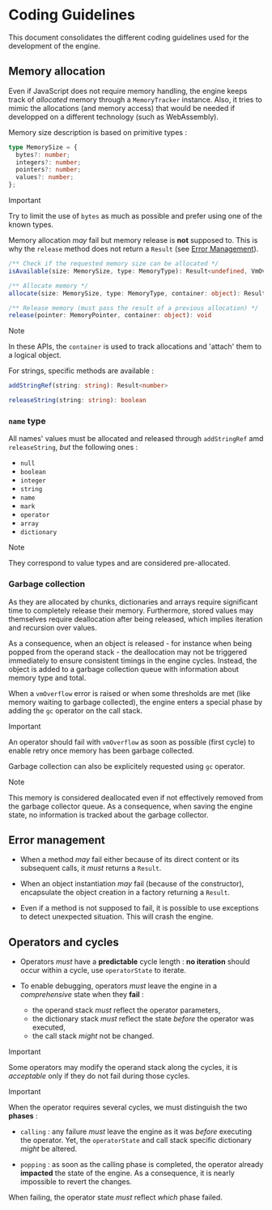 # Coding Guidelines

This document consolidates the different coding guidelines used for the development of the engine.

## Memory allocation

Even if JavaScript does not require memory handling, the engine keeps track of *allocated* memory through a `MemoryTracker` instance.
Also, it tries to mimic the allocations (and memory access) that would be needed if developped on a different technology (such as WebAssembly).

Memory size description is based on primitive types :

```TypeScript
type MemorySize = {
  bytes?: number;
  integers?: number;
  pointers?: number;
  values?: number;
};
```

> [!IMPORTANT]  
> Try to limit the use of `bytes` as much as possible and prefer using one of the known types.

Memory allocation *may* fail but memory release is **not** supposed to. This is why the `release` method does not return a `Result` (see [Error Management](#error-management)).

```TypeScript
/** Check if the requested memory size can be allocated */
isAvailable(size: MemorySize, type: MemoryType): Result<undefined, VmOverflowException>

/** Allocate memory */
allocate(size: MemorySize, type: MemoryType, container: object): Result<MemoryPointer, VmOverflowException>

/** Release memory (must pass the result of a previous allocation) */
release(pointer: MemoryPointer, container: object): void
```

> [!NOTE]  
> In these APIs, the `container` is used to track allocations and 'attach' them to a logical object.

For strings, specific methods are available :

```TypeScript
addStringRef(string: string): Result<number>

releaseString(string: string): boolean
```

### `name` type

All names' values must be allocated and released through `addStringRef` amd `releaseString`, *but* the following ones :

* `null`
* `boolean`
* `integer`
* `string`
* `name`
* `mark`
* `operator`
* `array`
* `dictionary`

> [!NOTE]
> They correspond to value types and are considered pre-allocated.

### Garbage collection

As they are allocated by chunks, dictionaries and arrays require significant time to completely release their memory.
Furthermore, stored values may themselves require deallocation after being released, which implies iteration and recursion over values.

As a consequence, when an object is released - for instance when being popped from the operand stack - the deallocation may not be triggered immediately to ensure
consistent timings in the engine cycles.
Instead, the object is added to a garbage collection queue with information about memory type and total.

When a `vmOverflow` error is raised or when some thresholds are met (like memory waiting to garbage collected), the engine enters a special phase by adding the `gc` operator on the call stack.

> [!IMPORTANT]
> An operator should fail with `vmOverflow` as soon as possible (first cycle) to enable retry once memory has been garbage collected.

Garbage collection can also be explicitely requested using `gc` operator.

> [!NOTE]
> This memory is considered deallocated even if not effectively removed from the garbage collector queue.
> As a consequence, when saving the engine state, no information is tracked about the garbage collector.

## Error management

* When a method *may* fail either because of its direct content or its subsequent calls, it *must* returns a `Result`.

* When an object instantiation *may* fail (because of the constructor), encapsulate the object creation in a factory returning a `Result`.

* Even if a method is not supposed to fail, it is possible to use exceptions to detect unexpected situation. This will crash the engine.

## Operators and cycles

* Operators *must* have a **predictable** cycle length : **no iteration** should occur within a cycle, use `operatorState` to iterate.

* To enable debugging, operators *must* leave the engine in a *comprehensive* state when they **fail** :
  * the operand stack *must* reflect the operator parameters,
  * the dictionary stack *must* reflect the state *before* the operator was executed,
  * the call stack *might* not be changed.

> [!IMPORTANT]  
> Some operators may modify the operand stack along the cycles, it is *acceptable* only if they do not fail during those cycles.

> [!IMPORTANT]  
> When the operator requires several cycles, we must distinguish the two **phases** :
> 
> * `calling` : any failure *must* leave the engine as it was *before* executing the operator. Yet, the `operatorState` and call stack specific dictionary *might* be altered.
>
> * `popping` : as soon as the calling phase is completed, the operator already **impacted** the state of the engine.
> As a consequence, it is nearly impossible to revert the changes.
>
> When failing, the operator state *must* reflect *which* phase failed.


